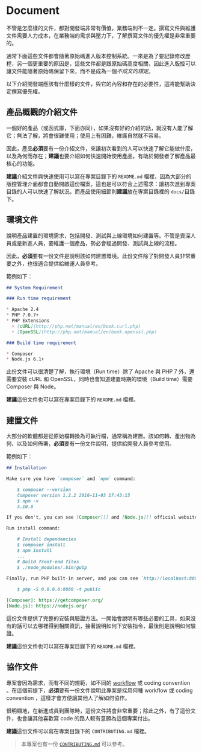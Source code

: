 # Document

不管是怎麼樣的文件，都對開發端非常有價值，業務端則不一定。撰寫文件與維護文件需要人力成本，在業務端的需求與壓力下，了解撰寫文件的優先權是非常重要的。

通常下面這些文件都會隨著原始碼進入版本控制系統。一來是為了要記錄修改歷程，另一個更重要的原因是，這些文件都是跟原始碼高度相關，因此進入版控可以讓文件能隨著原始碼保留下來，而不是成為一個*不成文的規定*。

以下介紹開發端應該有什麼樣的文件，與它的內容和存在的必要性，這將能幫助決定撰寫優先權。

## 產品概觀的介紹文件

一個好的產品（或函式庫，下面亦同），如果沒有好的介紹的話，就沒有人能了解它；無法了解，將會很難使用；使用上有困難，維護自然就不容易。

因此，產品**必須**要有一份介紹文件，來讓初次看到的人可以快速了解它能做什麼，以及為何而存在；**建議**也要介紹如何快速開始使用產品，有助於開發者了解產品最核心的功能。

**建議**介紹文件與快速使用可以寫在專案目錄下的 `README.md` 檔裡，因為大部分的版控管理介面都會自動開啟這份檔案，這也是可以符合上述需求：讓初次進到專案目錄的人可以快速了解狀況。而產品使用細節則**建議**放在專案目錄裡的 `docs/`目錄下。

## 環境文件

說明產品建置的環境需求，包括開發、測試與上線環境如何建置等。不管是資深人員或是新進人員，要維護一個產品，勢必會經過開發、測試與上線的流程。

因此，**必須**要有一份文件是說明該如何建置環境。此份文件除了對開發人員非常重要之外，也很適合提供給維運人員參考。

範例如下：

```markdown
## System Requirement

### Run time requirement

* Apache 2.4
* PHP 7.0.7+
* PHP Extensions
  + [cURL](http://php.net/manual/en/book.curl.php)
  + [OpenSSL](http://php.net/manual/en/book.openssl.php)

### Build time requirement

* Composer
* Node.js 6.1+
```

此份文件可以很清楚了解，執行環境（Run time）除了 Apache 與 PHP 7 外，還需要安裝 cURL 和 OpenSSL，同時也會知道建置時期的環境（Build time）需要 Composer 與 Node。

**建議**這份文件也可以寫在專案目錄下的 `README.md` 檔裡。

## 建置文件

大部分的軟體都是從原始檔轉換為可執行檔，通常稱為建置。該如何轉、產出物為何、以及如何佈署，**必須**要有一份文件說明，提供給開發人員參考使用。

範例如下：

```markdown
## Installation

Make sure you have `composer` and `npm` command:

    $ composer --version
    Composer version 1.2.2 2016-11-03 17:43:15
    $ npm -v
    3.10.8

If you don't, you can see [Composer][] and [Node.js][] official website for more information.

Run install command:

    # Install dependencies
    $ composer install
    $ npm install
    ...
    # Build front-end files
    $ ./node_modules/.bin/gulp
    
Finally, run PHP built-in server, and you can see `http://localhost:8080` on browser.

    $ php -S 0.0.0.0:8080 -t public

[Composer]: https://getcomposer.org/
[Node.js]: https://nodejs.org/
```

這份文件提供了完整的安裝與驗證方法。一開始會說明有哪些必要的工具，如果沒有的話可以去哪裡得到相關資訊，接著說明如何下安裝指令，最後則是說明如何驗證。

**建議**這份文件也可以寫在專案目錄下的 `README.md` 檔裡。

## 協作文件

專案會因為需求，而有不同的規範，如不同的 [workflow](/source-repository/workflow.md) 或 coding convention 。在這個前提下，**必須**要有一份文件說明此專案是採用何種 workflow 或 coding convention ，這樣才會方便讓其他人了解如何協作。

很明顯地，在新進成員到團隊時，這份文件將會非常重要；除此之外，有了這份文件，也會讓其他喜歡寫 code 的路人較有意願為這個專案付出。

**建議**這份文件可以寫在專案目錄下的 `CONTRIBUTING.md` 檔裡。

> 本專案也有一份 [`CONTRIBUTING.md`](/CONTRIBUTING.md) 可以參考。
